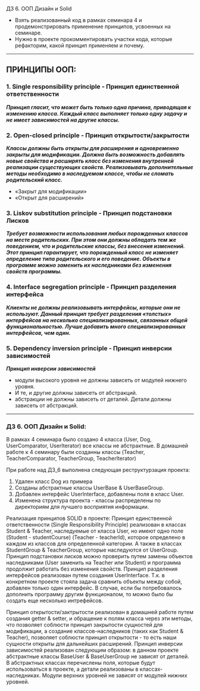 ДЗ 6. ООП Дизайн и Solid

- Взять реализованный код в рамках семинара 4 и продемонстрировать 
применение принципов, усвоенных на семинаре.
- Нужно в проекте прокомментировать участки кода, которые рефакторим, какой принцип применяем и почему.
------------------------------------------------------------------
## ПРИНЦИПЫ ООП: 

### 1. **Single responsibility principle - Принцип единственной ответственности**

***Принцип гласит, что может быть только одна причина, приводящая к изменению класса. 
Каждый класс выполняет только одну задачу  и не имеет зависимостей на другие классы.***

### 2. **Open-closed principle - Принцип открытости/закрытости**

***Классы должны быть открыты для расширения и одновременно закрыты для модификации.
Должна быть возможность добавлять новые свойства и расширять класс без изменения 
внутренней реализации существующих свойств. Реализовывать дополнительные методы необходимо 
в наследуемом классе, чтобы не сломать родительский класс.***
 - «Закрыт для модификации»
 - «Открыт для расширений»

### 3. **Liskov substitution principle - Принцип подстановки Лисков**

***Требует возможности использования любых порожденных классов на месте родительских.
При этом они должны обладать тем же поведением, что и родительские классы, без внесения изменений.
Этот принцип гарантирует, что порожденный класс не изменяет определение типа
родительского и его поведение. Объекты в программе можно заменить их наследниками без изменения свойств программы.***

### 4. **Interface segregation principle - Принцип разделения интерфейса**

***Клиенты не должны реализовывать интерфейсы, которые они не используют.
Данный принцип требует разделения «толстых» интерфейсов на несколько специализированных, связанных общей функциональностью. 
Лучше добавить много специализированных интерфейсов, чем один.***

### 5. **Dependency inversion principle - Принцип инверсии зависимостей**

***Принцип инверсии зависимостей***
- модули высокого уровня не должны зависеть от модулей нижнего уровня. 
- И те, и другие должны зависеть от абстракций.
- абстракции не должны зависеть от деталей.
  Детали должны зависеть от абстракций.

-----------------------------------------------------------------------------
### ДЗ 6. ООП Дизайн и Solid:

В рамках 4 семинара было создано 4 класса (User, Dog, UserComparator, UserIterator) все классы не абстрактные.
В домашней работе к 4 семинару были созданны классы (Teacher, TeacherComparator, TeacherGroup, TeacherIterator)

При работе над ДЗ_6 выполнена следующая реструктурзация проекта: 

1. Удален класс Dog из примера
1. Созданы абстрактные классы UserBase & UserBaseGroup.
2. Добавлен интерфейс UserInterface, добавлены поля в класс User.
3. Изменена структура проекта - классы распределены по директориям для лучшего восприятия информации.


Реализация принципов SOLID в проекте:
Принцип единственной ответственности (Single Responsibility Principle) реализован в классах 
Student & Teacher, наследуемые от класса User, но имеют одно поле (Student - studentCourse) 
(Teacher - teacherId), которое определено в каждом из классов для определенной категории. 
А также в классах StudentGroup & TeacherGroup, которые наследуются от UserGroup.
Принцип подстановки лисков можно проверить путем замены объектов наследниками (User заменить на Teacher или Student) и программа продолжит работать без изменения свойств.
Принцип разделения интерфейсов реализован путем создания UserInterface.
Т.к. в конкретном проекте стояла задача сравнить объекты между собой, добавлен только один интерфейс. В случае, если бы потребовалось дополнить программу другим функционалом, то можно было бы создать еще несколько интрефейсов.

Принцип открытости/зактрытости реализован в домашней работе путем создания getter & setter, и обращение к полям класса через эти методы, что позволяет соблюсти принцип закрытости сущностей для модификации, а создание классов-наследников (таких как Student & Teacher), позволяет соблюсти принцип открытости - то есть наши сущности открыты для дальнейших расширений.
Принцип инверсии зависимостей реализован следующим образом: в данном проекте абстрактные классы BaseUser & BaseUserGroup не зависят от деталей. В абстрактных классах перечислены поля, которые будут использоваться в проекте, а детали реализованы в классах-наследниках. Модули верхних уровней не зависят от модулей нижних уровней.